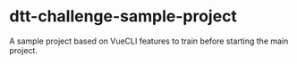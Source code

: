 # dtt-challenge-sample-project
A sample project based on VueCLI features to train before starting the main project.
